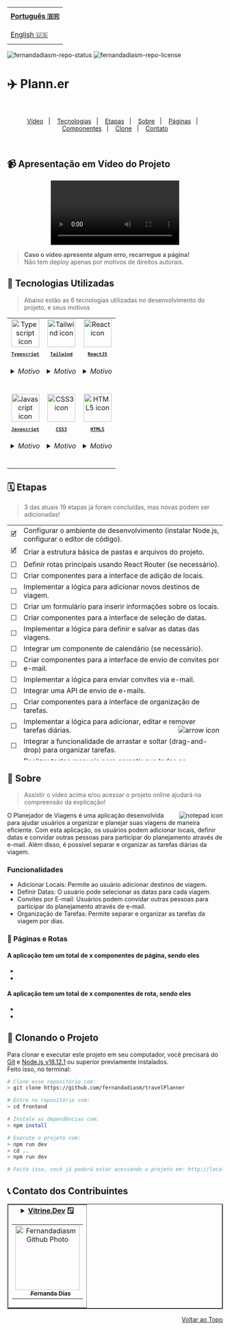 <table align="right">
  <tr>
    <td height="43px">
      <b>
        <a href="README.md">Português 🇧🇷</a>
      </b>
    </td>
  </tr>
  <tr>
    <td height="43px">
      <a href="readme-en.md">English 🇺🇸</a>
    </td>
  </tr>
</table>

![fernandadiasm-repo-status](https://img.shields.io/badge/Status-Developing-lightgrey?style=for-the-badge&logo=headspace&logoColor=green&color=lightgrey)
![fernandadiasm-repo-license](https://img.shields.io/github/license/fernandadiasm/travelPlanner?style=for-the-badge&logo=unlicense&logoColor=purple&color=lightgrey)

# ✈️ Plann.er

<br>
<p align="center">
  <a href="#-apresentação-em-vídeo-do-projeto">Vídeo</a>&nbsp;&nbsp;&nbsp;|&nbsp;&nbsp;&nbsp;
  <a href="#-tecnologias-utilizadas">Tecnologias</a>&nbsp;&nbsp;&nbsp;|&nbsp;&nbsp;&nbsp;
  <a href="#%EF%B8%8F-etapas">Etapas</a>&nbsp;&nbsp;&nbsp;|&nbsp;&nbsp;&nbsp;
  <a href="#-sobre">Sobre</a>&nbsp;&nbsp;&nbsp;|&nbsp;&nbsp;&nbsp;
  <a href="#-páginas-e-rotas">Páginas</a>&nbsp;&nbsp;&nbsp;|&nbsp;&nbsp;&nbsp;
  <a href="#-demais-componentes">Componentes</a>&nbsp;&nbsp;&nbsp;|&nbsp;&nbsp;&nbsp;
  <a href="#-clonando-o-projeto">Clone</a>&nbsp;&nbsp;&nbsp;|&nbsp;&nbsp;&nbsp;
  <a href="#-contato-dos-contribuintes">Contato</a>
</p>
<br>

## 📹 Apresentação em Vídeo do Projeto

<div align="center">
  <video src="#" />
</div>

> **Caso o vídeo apresente algum erro, recarregue a página!**<br>
> Não tem deploy apenas por motivos de direitos autorais.

## 🚀 Tecnologias Utilizadas

> Abaixo estão as 6 tecnologias utilizadas no desenvolvimento do projeto, e seus motivos

<table align="center">
  <tr>
    <td align="center">
      <a href="https://www.typescriptlang.org/">
        <img src="https://skillicons.dev/icons?i=ts" width="65px" alt="Typescript icon"/><br>
        <sub>
          <b>
            <pre>Typescript</pre>
          </b>
        </sub>
      </a>
      <h6>
        <details>
          <summary>Motivo</summary>
          <br/>
          <i>Por trabalhar muito bem com o Next e ser um superset do Javascript, trazendo recursos e boas práticas que dão muita segurança durante o desenvolvimento e confiança no resultado, como sua tipagem estática e checagem de erros.</i>
        </details>
      </h6>
    </td>
    <td align="center">
    <a href="https://tailwindcss.com/">
        <img src="https://skillicons.dev/icons?i=tailwind" width="65px" alt="Tailwind icon"/><br>
        <sub>
          <b>
            <pre>Tailwind</pre>
          </b>
        </sub>
      </a>
      <h6>
        <details>
          <summary>Motivo</summary>
          <br/>
          <i>Por agilizar e padronizar o desenvolvimento dos estilos da aplicação, trazendo vários recursos para se lidar melhor com o CSS.</i>
        </details>
      </h6>
    </td>
    <td align="center">
      <a href="https://pt-br.reactjs.org/">
        <img src="https://skillicons.dev/icons?i=react" width="65px" alt="React icon"/><br>
        <sub>
          <b>
            <pre>ReactJS</pre>
          </b>
        </sub>
      </a>
      <h6>
        <details>
          <summary>Motivo</summary>
          <br/>
          <i>Ele é o framework base do projeto, o Next existe a partir dele.</i>
        </details>
      </h6>
    </td>
  </tr>
    <tr>
    <td align="center">
      <a href="https://developer.mozilla.org/en-US/docs/Web/JavaScript/">
        <img src="https://skillicons.dev/icons?i=js" width="65px" alt="Javascript icon"/><br>
        <sub>
          <b>
            <pre>Javascript</pre>
          </b>
        </sub>
      </a>
      <h6>
        <details>
          <summary>Motivo</summary>
          <br/>
          <i>Ele é a base do Typescript.</i>
        </details>
      </h6>
    </td>
    <td align="center">
      <a href="https://developer.mozilla.org/en-US/docs/Web/CSS/">
        <img src="https://skillicons.dev/icons?i=css" width="65px" alt="CSS3 icon"/><br>
        <sub>
          <b>
            <pre>CSS3</pre>
          </b>
        </sub>
      </a>
      <h6>
        <details>
          <summary>Motivo</summary>
          <br/>
          <i>Fica implícito no Tailwind.</i>
        </details>
      </h6>
    </td>
    <td align="center">
      <a href="https://developer.mozilla.org/en-US/docs/Web/HTML/">
        <img src="https://skillicons.dev/icons?i=html" width="65px" alt="HTML5 icon"/><br>
        <sub>
          <b>
            <pre>HTML5</pre>
          </b>
        </sub>
      </a>
      <h6>
        <details>
          <summary>Motivo</summary>
          <br/>
          <i>Fica implícito na sintaxe de <code>TSX</code>.</i>
        </details>
      </h6>
    </td>
</table>

## 🗓️ Etapas

> 3 das atuais 19 etapas já foram concluídas, mas novas podem ser adicionadas!

<table align="center" height="548px">
  <tr>
    <td>
      🗹
    </td>
    <td>
      Configurar o ambiente de desenvolvimento (instalar Node.js, configurar o editor de código).
    </td>
  </tr>
  <tr>
    <td>
      🗹
    </td>
    <td>
       Criar a estrutura básica de pastas e arquivos do projeto.
    </td>
  </tr>
  <tr>
    <td>
      ☐
    </td>
    <td>
      Definir rotas principais usando React Router (se necessário).
    </td>
  </tr>
  <tr>
    <td>
      ☐
    </td>
    <td>
      Criar componentes para a interface de adição de locais.
    </td>
  </tr>
  <tr>
    <td>
      ☐
    </td>
    <td>
      Implementar a lógica para adicionar novos destinos de viagem.
    </td>
  </tr>
  <tr>
    <td>
      ☐
    </td>
    <td>
      Criar um formulário para inserir informações sobre os locais.
    </td>
  </tr>
  <tr>
    <td>
      ☐
    </td>
    <td>
      Criar componentes para a interface de seleção de datas.
    </td>
  </tr>
  <tr>
    <td>
      ☐
    </td>
    <td>
      Implementar a lógica para definir e salvar as datas das viagens.
    </td>
  </tr>
  <tr>
    <td>
      ☐
    </td>
    <td>
      Integrar um componente de calendário (se necessário).
    </td>
  </tr>
  <tr>
    <td>
      ☐
    </td>
    <td>
      Criar componentes para a interface de envio de convites por e-mail.
    </td>
  </tr>
  <tr>
    <td>
      ☐
    </td>
    <td>
      Implementar a lógica para enviar convites via e-mail.
    </td>
  </tr>
  <tr>
    <td>
      ☐
    </td>
    <td>
      Integrar uma API de envio de e-mails.
    </td>
  </tr>
  <tr>
    <td>
      ☐
    </td>
    <td>
      Criar componentes para a interface de organização de tarefas.
    </td>
  </tr>
  <tr>
    <td>
      ☐
    </td>
    <td>
      Implementar a lógica para adicionar, editar e remover tarefas diárias.
      <img align="right" src="https://user-images.githubusercontent.com/86276393/213449768-416cc5b4-e3a7-4774-85b8-9a58cb1f8ae6.png" alt="arrow icon" />
    </td>
     <tr>
    <td>
      ☐
    </td>
    <td>
      Integrar a funcionalidade de arrastar e soltar (drag-and-drop) para organizar tarefas.
    </td>
  </tr>
   <tr>
    <td>
      ☐
    </td>
    <td>
      Realizar testes manuais para garantir que todas as funcionalidades estão funcionando conforme o esperado.
    </td>
    </tr>
    <td>
      ☐
    </td>
    <td>
      Corrigir bugs e ajustar a interface conforme necessário.
    </td>
    </tr>
    <tr>
    <td>
      🗹
    </td>
    <td>
      Atualizar o README.md com instruções de uso, instalação e contribuição.
    </td>
    </tr>
    <tr>
    <td>
      ☐
    </td>
    <td>
      Realizar o deploy da aplicação
    </td>
  </tr>
  </table>

## 📝 Sobre

> Assistir o vídeo acima e/ou acessar o projeto online ajudará na compreensão da explicação!

<img align="right" src="https://user-images.githubusercontent.com/86276393/212980660-edc0babb-f014-439f-b823-4a4e9ece7d45.png" alt="notepad icon" />
O Planejador de Viagens é uma aplicação desenvolvida para ajudar usuários a organizar e planejar suas viagens de maneira eficiente. Com esta aplicação, os usuários podem adicionar locais, definir datas e convidar outras pessoas para participar do planejamento através de e-mail. Além disso, é possível separar e organizar as tarefas diárias da viagem.

### Funcionalidades

- Adicionar Locais: Permite ao usuário adicionar destinos de viagem.
- Definir Datas: O usuário pode selecionar as datas para cada viagem.
- Convites por E-mail: Usuários podem convidar outras pessoas para participar do planejamento através de e-mail.
- Organização de Tarefas: Permite separar e organizar as tarefas da viagem por dias.

### 📄 Páginas e Rotas

#### A aplicação tem um total de x componentes de página, sendo eles

-
-

#### A aplicação tem um total de x componentes de rota, sendo eles

-
-

## 📖 Clonando o Projeto

Para clonar e executar este projeto em seu computador, você precisará do [Git](https://git-scm.com/) e [Node.js v18.12.1](https://nodejs.org/en/) ou superior previamente instalados.<br>
Feito isso, no terminal:

```bash
# Clone esse repositório com:
> git clone https://github.com/fernandadiasm/travelPlanner

# Entre no repositório com:
> cd frontend
```

```bash
# Instale as dependências com:
> npm install

# Execute o projeto com:
> npm run dev
> cd ..
> npm run dev

# Feito isso, você já poderá estar acessando o projeto em: http://localhost:3000
```

## 📞 Contato dos Contribuintes

<table border="2">
  <tr>
    <td align="center">
      <details>
        <summary>
          <b><a href="https://cursos.alura.com.br/vitrinedev/fernandadiasm">Vitrine.Dev</a> 🪟</b>
          <table>
            <tr>
              <td align="center">
                <a href="https://github.com/fernandadiasm">
                  <img src="https://avatars.githubusercontent.com/fernandadiasm" width="150px;" alt="Fernandadiasm Github Photo"/>
                </a>
                <br>
                <a href="https://www.linkedin.com/in/fernandadm/">
                  <sub>
                    <img width="12px" src="https://user-images.githubusercontent.com/86276393/213034697-3d2b2048-7a83-435c-96aa-6e5fad0466eb.png" /> <b>Fernanda Dias</b>
                  </sub>
                </a>
              </td>
            </tr>
          </table>
        </summary>

| :placard: Vitrine.Dev | Fernanda Dias |
| -------------  | --- |
| :sparkles: Nome        | **✈️ Plann.er**
| :label: Tecnologias | typescript, reactjs, tailwind css, javascript, css, html
| :camera: Img         | <img src="#"/>

</details>
</td>
</tr>
</table>

<p align="right">
  <a href="#%EF%B8%8F-travelPlanner">Voltar ao Topo</a>
</p>

<!--
  keep tecnology, phase numbers and vitrinedev techs updated
  add vitrinedev and portfolio-project tag
  Change Repo/Settings/Social Preview
-->